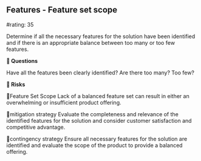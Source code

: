 

## Features - Feature set scope

#rating: 35


Determine if all the necessary features for the solution have been identified and if there is an appropriate balance between too many or too few features.

**💭 Questions**

Have all the features been clearly identified? Are there too many? Too few?

**🚨 Risks**

🚨Feature Set Scope
Lack of a balanced feature set can result in either an overwhelming or insufficient product offering.

🚨mitigation strategy
Evaluate the completeness and relevance of the identified features for the solution and consider customer satisfaction and competitive advantage.

🚨contingency strategy
Ensure all necessary features for the solution are identified and evaluate the scope of the product to provide a balanced offering.




